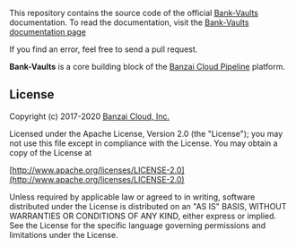 This repository contains the source code of the official [Bank-Vaults](https://github.com/banzaicloud/bank-vaults) documentation. To read the documentation, visit the [Bank-Vaults documentation page](https://banzaicloud.com/docs/bank-vaults/)

If you find an error, feel free to send a pull request.

**Bank-Vaults** is a core building block of the [Banzai Cloud Pipeline](https://banzaicloud.com/products/pipeline) platform.

## License

Copyright (c) 2017-2020 [Banzai Cloud, Inc.](https://banzaicloud.com)

Licensed under the Apache License, Version 2.0 (the "License");
you may not use this file except in compliance with the License.
You may obtain a copy of the License at

[http://www.apache.org/licenses/LICENSE-2.0](http://www.apache.org/licenses/LICENSE-2.0)

Unless required by applicable law or agreed to in writing, software
distributed under the License is distributed on an "AS IS" BASIS,
WITHOUT WARRANTIES OR CONDITIONS OF ANY KIND, either express or implied.
See the License for the specific language governing permissions and
limitations under the License.
